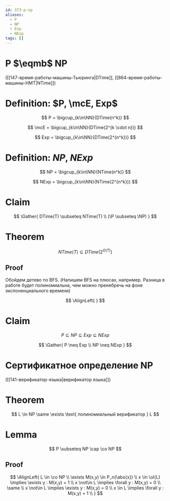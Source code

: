 ```yaml
---
id: 373-p-np
aliases:
  - P
  - NP
  - Exp
  - NExp
tags: []
---
```

# P $\eqmb$ NP
([[147-время-работы-машины-Тьюринга|DTime]], [[864-время-работы-машины-НМТ|NTime]])

# Definition: $P, \mcE, Exp$

$$
P = \bigcup_{k\in\NN}{DTime(n^k)}
$$

$$
\mcE = \bigcup_{k\in\NN}{DTime(2^{k \cdot n})}
$$

$$
Exp = \bigcup_{k\in\NN}{DTime(2^{n^k})}
$$
# Definition: $NP$, $NExp$

$$
NP = \bigcup_{k\in\NN}{NTime(n^k)}
$$

$$
NExp = \bigcup_{k\in\NN}{NTime(2^{n^k})}
$$

# Claim

$$
\Gather{
DTime(T) \subseteq NTime(T) \\
(\P \subseteq \NP)
}
$$

# Theorem

$$
NTime(T) \subseteq DTime(2^{O(T)})
$$

## Proof

Обойдем детево по BFS.
(Напишем BFS на плюсах, например. Разница в работе будет полиномиальна, чем
можно пренебречь на фоне экспоненциального времени)

$$
\AlignLeft{
}
$$

# Claim

$$
P \subseteq NP \subseteq Exp \subseteq NExp
$$

$$
\Gather{
P \neq Exp \\
NP \neq NExp
}
$$

# Сертификатное определение NP

([[141-верификатор-языка|верификатор языка]])

# Theorem

$$
L \in NP \same \exists \text{ полиномиальный верификатор } L
$$

# Lemma

$$
P \subseteq NP \cap \co NP
$$

## Proof

$$
\AlignLeft{
L \in \co NP \\
\exists M(x,y) \in P_n(\abs{x}) \\
x \in \ol{L} \implies \exists y : M(x,y) = 1 \\
x \not\in L \implies \forall y : M(x,y) = 0 \\
\same \\
x \not\in L \implies \exists y : M(x,y) = 0 \\
x \in L \implies \forall y : M(x,y) = 1 \\
}
$$
